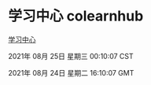 # 学习中心 colearnhub
[学习中心](http://111.175.123.40:56308/colearnhub/)

2021年 08月 25日 星期三 00:10:07 CST

2021年 08月 24日 星期二 16:10:07 GMT
